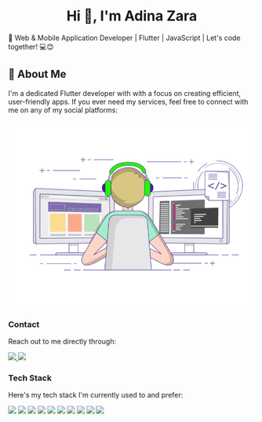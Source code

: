 
<h1 align="center">Hi 👋, I'm Adina Zara</h1>
<p>🚀 Web & Mobile Application Developer | Flutter | JavaScript | Let's code together! 💻😊</p>
<div>

## 🌟 About Me
I'm a dedicated Flutter developer with with a focus on creating efficient, user-friendly apps. If you ever need my services, feel free to connect with me on any of my social platforms:

![Coding Workspace](https://github.com/adeenazara2002/adeenazara2002/blob/main/gif.gif)

### Contact

Reach out to me directly through:

<a href="mailto:adinazaradsu@gmail.com" target="_blank">
    <img src="https://img.shields.io/badge/Gmail-D14836?style=for-the-badge&logo=gmail&logoColor=white" />
</a>
  <a href="https://www.linkedin.com/in/adina-zara-b78a39256?utm_source=share&utm_campaign=share_via&utm_content=profile&utm_medium=android_app" target="_blank">
    <img src="https://img.shields.io/badge/LinkedIn-0077B5?style=for-the-badge&logo=linkedin&logoColor=white" />
</a>

### Tech Stack

Here's my tech stack I'm currently used to and prefer:

<div>
  <img src="https://img.shields.io/badge/Dart-0175C2?style=for-the-badge&logo=dart&logoColor=white" />
  <img src="https://img.shields.io/badge/Flutter-02569B?style=for-the-badge&logo=flutter&logoColor=white" />
  <img src="https://img.shields.io/badge/postman-E34F26?style=for-the-badge&logo=postman&logoColor=white" />
  <img src="https://img.shields.io/badge/HTML5-E34F26?style=for-the-badge&logo=html5&logoColor=white" />
  <img src="https://img.shields.io/badge/CSS3-1572B6?style=for-the-badge&logo=css3&logoColor=white" />
  <img src="https://img.shields.io/badge/Bootstrap-563D7C?style=for-the-badge&logo=bootstrap&logoColor=white" />
  <img src="https://img.shields.io/badge/JAVASCRIPT-777BB4?style=for-the-badge&logo=php&logoColor=white" />
  <img src="https://img.shields.io/badge/NODEJS-E34F26?style=for-the-badge&logo=laravel&logoColor=white" />
  <img src="https://img.shields.io/badge/MySQL-00000F?style=for-the-badge&logo=mysql&logoColor=white" />
  <img src="https://img.shields.io/badge/Python-3776AB?style=for-the-badge&logo=python&logoColor=white" />

<div>
 








    






